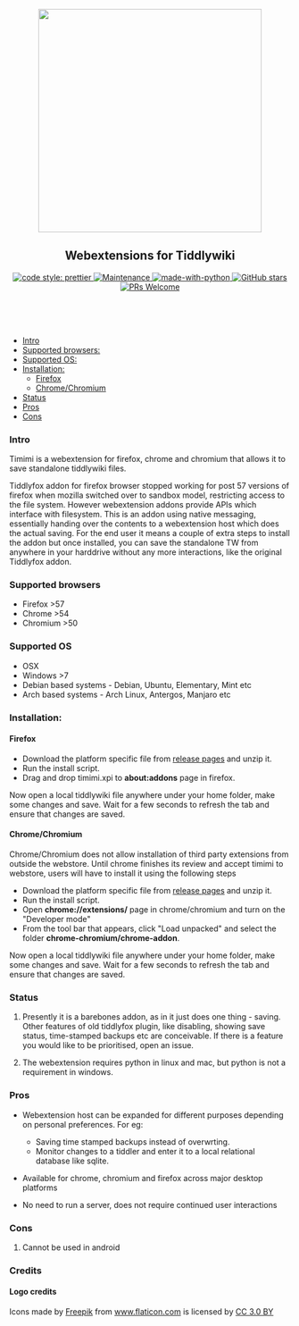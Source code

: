 <p align="center">
<img src="https://raw.githubusercontent.com/ibnishak/Timimi/master/images/fish.png" width=400/>
</p>


<h2 align="center">Webextensions for Tiddlywiki</h2>
<p align="center">
<a href="https://github.com/prettier/prettier" class="rich-diff-level-one">
	<img src="https://camo.githubusercontent.com/687a8ae8d15f9409617d2cc5a30292a884f6813a/68747470733a2f2f696d672e736869656c64732e696f2f62616467652f636f64655f7374796c652d70726574746965722d6666363962342e7376673f7374796c653d666c61742d737175617265" alt="code style: prettier" data-canonical-src="https://img.shields.io/badge/code_style-prettier-ff69b4.svg?style=flat-square" style="max-width:100%;">
</a>
<a href="https://GitHub.com/ibnishak/timimi/graphs/commit-activity" class="rich-diff-level-one">
	<img src="https://camo.githubusercontent.com/0e6a3f975d68b438efec82fef1f9491600606df8/68747470733a2f2f696d672e736869656c64732e696f2f62616467652f4d61696e7461696e65642533462d7965732d677265656e2e737667" alt="Maintenance" data-canonical-src="https://img.shields.io/badge/Maintained%3F-yes-green.svg" style="max-width:100%;">
</a>
<a href="https://www.python.org/" rel="nofollow" class="rich-diff-level-one">
	<img src="https://camo.githubusercontent.com/0d52d0f4841a3d4194f8f654ab0d70b2a5dafa00/68747470733a2f2f696d672e736869656c64732e696f2f62616467652f4d616465253230776974682d507974686f6e2d3166343235662e737667" alt="made-with-python" data-canonical-src="https://img.shields.io/badge/Made%20with-Python-1f425f.svg" style="max-width:100%;">
</a>
<a href="https://GitHub.com/ibnishak/timimi/stargazers/" class="rich-diff-level-one">
	<img src="https://camo.githubusercontent.com/ea01a1feb6d3db0cbe7c102fe98407f05fc55413/68747470733a2f2f696d672e736869656c64732e696f2f6769746875622f73746172732f69626e697368616b2f74696d696d692e7376673f7374796c653d736f6369616c266c6162656c3d53746172266d61784167653d32353932303030" alt="GitHub stars" data-canonical-src="https://img.shields.io/github/stars/ibnishak/timimi.svg?style=social&amp;label=Star&amp;maxAge=2592000" style="max-width:100%;">
</a>
<a href="http://makeapullrequest.com" rel="nofollow" class="rich-diff-level-one">
	<img src="https://camo.githubusercontent.com/a34cfbf37ba6848362bf2bee0f3915c2e38b1cc1/68747470733a2f2f696d672e736869656c64732e696f2f62616467652f5052732d77656c636f6d652d627269676874677265656e2e7376673f7374796c653d666c61742d737175617265" alt="PRs Welcome" data-canonical-src="https://img.shields.io/badge/PRs-welcome-brightgreen.svg?style=flat-square" style="max-width:100%;">
</a>
</p>


<br/><br/><br/>


* [Intro](#intro)
* [Supported browsers:](#supported-browsers)
* [Supported OS:](#supported-os)
* [Installation:](#installation)
  * [Firefox](#firefox)
  * [Chrome/Chromium](#chromechromium)
* [Status](#status)
* [Pros](#pros)
* [Cons](#cons)




### Intro

Timimi is a webextension for firefox, chrome and chromium that allows it to save standalone tiddlywiki files.

Tiddlyfox addon for firefox browser stopped working for post 57 versions of firefox when mozilla switched over to sandbox model, restricting access to the file system. However webextension addons provide APIs which interface with filesystem. This is an addon using native messaging, essentially handing over the contents to a webextension host which does the actual saving. For the end user it means a couple of extra steps to install the addon but once installed, you can save the standalone TW from anywhere in your harddrive without any more interactions, like the original Tiddlyfox addon.



### Supported browsers


* Firefox >57
* Chrome >54
* Chromium >50

### Supported OS

* OSX
* Windows >7
* Debian based systems - Debian, Ubuntu, Elementary, Mint etc
* Arch based systems - Arch Linux, Antergos, Manjaro etc


### Installation:

#### Firefox

* Download the platform specific file from [release pages](https://github.com/ibnishak/Timimi/releases/tag/v1.0.0) and unzip it.
* Run the install script.
* Drag and drop timimi.xpi to **about:addons** page in firefox.

Now open a local tiddlywiki file anywhere under your home folder, make some changes and save. Wait for a few seconds to refresh the tab and ensure that changes are saved.

#### Chrome/Chromium

Chrome/Chromium does not allow installation of third party extensions from outside the webstore. Until chrome finishes its review and accept timimi to webstore, users will have to install it using the following steps

* Download the platform specific file from [release pages](https://github.com/ibnishak/Timimi/releases/tag/v1.0.0) and unzip it.
* Run the install script.
* Open **chrome://extensions/** page in chrome/chromium and turn on the "Developer mode"
* From the tool bar that appears, click "Load unpacked" and select the folder **chrome-chromium/chrome-addon**.

Now open a local tiddlywiki file anywhere under your home folder, make some changes and save. Wait for a few seconds to refresh the tab and ensure that changes are saved.



### Status

1. Presently it is a barebones addon, as in it just does one thing - saving. Other features of old tiddlyfox plugin, like disabling, showing save status, time-stamped backups etc are conceivable. If there is a feature you would like to be prioritised, open an issue.

2. The webextension requires python in linux and mac, but python is not a requirement in windows.



### Pros

* Webextension host can be expanded for different purposes depending on personal preferences. For eg:
  * Saving time stamped backups instead of overwrting.
  * Monitor changes to a tiddler and enter it to a local relational database like sqlite.

* Available for chrome, chromium and firefox across major desktop platforms
* No need to run a server, does not require continued user interactions

### Cons

1. Cannot be used in android

### Credits

#### Logo credits

Icons made by [Freepik](http://www.freepik.com) from <a href="https://www.flaticon.com/" title="Flaticon">www.flaticon.com</a> is licensed by <a href="http://creativecommons.org/licenses/by/3.0/" title="Creative Commons BY 3.0" target="_blank">CC 3.0 BY</a>
